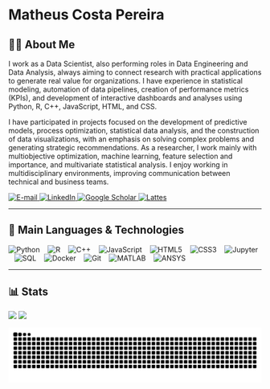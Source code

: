 # Matheus Costa Pereira


## 👨‍💻 About Me

I work as a Data Scientist, also performing roles in Data Engineering and Data Analysis, always aiming to connect research with practical applications to generate real value for organizations. I have experience in statistical modeling, automation of data pipelines, creation of performance metrics (KPIs), and development of interactive dashboards and analyses using Python, R, C++, JavaScript, HTML, and CSS.

I have participated in projects focused on the development of predictive models, process optimization, statistical data analysis, and the construction of data visualizations, with an emphasis on solving complex problems and generating strategic recommendations. As a researcher, I work mainly with multiobjective optimization, machine learning, feature selection and importance, and multivariate statistical analysis. I enjoy working in multidisciplinary environments, improving communication between technical and business teams.

<a href="mailto:matheusc_pereira@hotmail.com">
  <img src="https://i.ibb.co/k6Ddn36k/email.png" alt="E-mail" height="40"/>
</a>
<a href="https://www.linkedin.com/in/matheuscostapereira/">
  <img src="https://i.ibb.co/Kx4rZxdr/linkedin.png" alt="LinkedIn" height="40"/>
</a>
<a href="https://scholar.google.com.br/citations?user=1iDBIzYAAAAJ&hl=en-us">
  <img src="https://i.ibb.co/SwsRKK1t/scholar.png" alt="Google Scholar" height="40"/>
</a>
<a href="https://lattes.cnpq.br/7025666927284220">
  <img src="https://i.ibb.co/1fMjS38j/lattes.png" alt="Lattes" height="40"/>
</a>

---

## 🤖 Main Languages & Technologies

<p align="left">
  <img height="38" src="https://cdn.jsdelivr.net/gh/devicons/devicon/icons/python/python-original.svg" alt="Python" title="Python"/>
  &nbsp;&nbsp;
  <img height="38" src="https://cdn.jsdelivr.net/gh/devicons/devicon/icons/r/r-original.svg" alt="R" title="R"/>
  &nbsp;&nbsp;
  <img height="38" src="https://cdn.jsdelivr.net/gh/devicons/devicon/icons/cplusplus/cplusplus-original.svg" alt="C++" title="C++"/>
  &nbsp;&nbsp;
  <img height="38" src="https://cdn.jsdelivr.net/gh/devicons/devicon/icons/javascript/javascript-original.svg" alt="JavaScript" title="JavaScript"/>
  &nbsp;&nbsp;
  <img height="38" src="https://cdn.jsdelivr.net/gh/devicons/devicon/icons/html5/html5-original.svg" alt="HTML5" title="HTML5"/>
  &nbsp;&nbsp;
  <img height="38" src="https://cdn.jsdelivr.net/gh/devicons/devicon/icons/css3/css3-original.svg" alt="CSS3" title="CSS3"/>
  &nbsp;&nbsp;
  <img height="38" src="https://cdn.jsdelivr.net/gh/devicons/devicon/icons/jupyter/jupyter-original.svg" alt="Jupyter" title="Jupyter"/>
  &nbsp;&nbsp;
  <img height="38" src="https://cdn.jsdelivr.net/gh/devicons/devicon/icons/sqlite/sqlite-original.svg" alt="SQL" title="SQL"/>
  &nbsp;&nbsp;
  <img height="38" src="https://cdn.jsdelivr.net/gh/devicons/devicon/icons/docker/docker-original.svg" alt="Docker" title="Docker"/>
  &nbsp;&nbsp;
  <img height="38" src="https://cdn.jsdelivr.net/gh/devicons/devicon/icons/git/git-original.svg" alt="Git" title="Git"/>
  &nbsp;&nbsp;
  <img height="38" src="https://cdn.jsdelivr.net/gh/devicons/devicon/icons/matlab/matlab-original.svg" alt="MATLAB" title="MATLAB"/>
  &nbsp;&nbsp;
  <img height="38" src="https://cdn.simpleicons.org/ansys/ffb71b" alt="ANSYS" title="ANSYS"/>
</p>

---

## 📊 Stats

<p align="left">
  <img height="160em" src="https://github-readme-stats.vercel.app/api?username=MatheusCostaPereira&show_icons=true&theme=algolia&include_all_commits=true" />
  <img height="160em" src="https://github-readme-stats.vercel.app/api/top-langs/?username=MatheusCostaPereira&layout=compact&theme=algolia" />
</p>

![snake animation](https://github.com/Matheuscp98/Matheuscp98/blob/output/github-contribution-grid-snake.svg)
